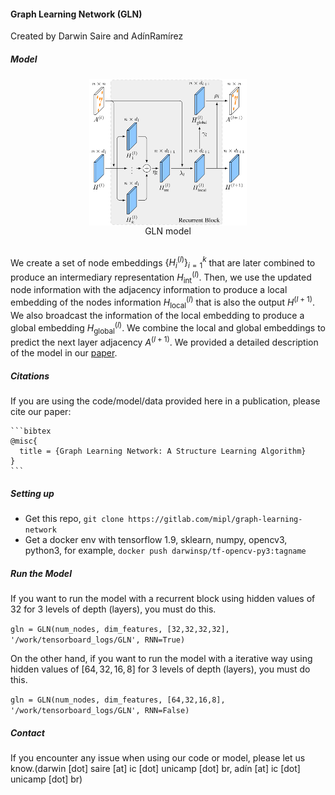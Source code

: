 #### Graph Learning Network (GLN)

Created by Darwin Saire and AdínRamírez

##### Model

<div align="center"><img src="imgs/GLN_model.png" alt="non-trivial image" width="50%" align="center"><br>GLN model</div> <br>

We create a set of node embeddings $`\big\{ H^{(l)}_i \big\}_{i=1}^k`$ that are later combined to produce an intermediary representation $`H^{(l)}_{\text{int}}`$. Then, we use the updated node information with the adjacency information to produce a local embedding of the nodes information $`H^{(l)}_{\text{local}}`$ that is also the output $`H^{(l+1)}`$. We also broadcast the information of the local embedding to produce a global embedding $`H^{(l)}_{\text{global}}`$.  We combine the local and global embeddings to predict the next layer adjacency $`A^{(l+1)}`$. We provided a detailed description of the model in our [paper](https://gitlab.com/drafts/graph-nn-inception/tree/icml2019-workshop).

##### Citations

If you are using the code/model/data provided here in a publication, please cite our paper:

```
​```bibtex
@misc{
  title = {Graph Learning Network: A Structure Learning Algorithm}
}
​```
```

##### Setting up 

- Get this repo, `git clone https://gitlab.com/mipl/graph-learning-network`
- Get a docker env with tensorflow 1.9, sklearn, numpy, opencv3, python3, for example, `docker push darwinsp/tf-opencv-py3:tagname`

##### Run the Model

If you want to run the model with a recurrent block using hidden values of $`32`$ for $`3`$ levels of depth (layers), you must do this.

`gln = GLN(num_nodes, dim_features, [32,32,32,32], '/work/tensorboard_logs/GLN', RNN=True)`

On the other hand, if you want to run the model with a iterative way using hidden values of $`[64, 32, 16, 8]`$ for $`3 `$ levels of depth (layers), you must do this.

`gln = GLN(num_nodes, dim_features, [64,32,16,8], '/work/tensorboard_logs/GLN', RNN=False)`

##### Contact

If you encounter any issue when using our code or model, please let us know.(darwin [dot] saire [at] ic [dot] unicamp [dot] br, adín [at] ic [dot] unicamp [dot] br)